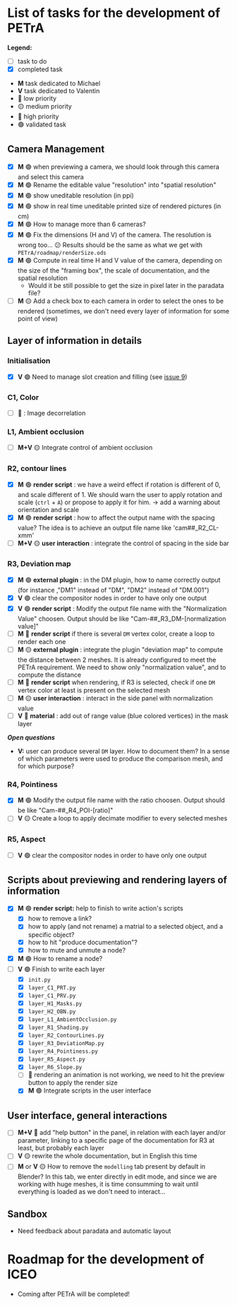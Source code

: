 # List of tasks for the development of PETrA

**Legend:**
- [ ] task to do
- [x] completed task
- **M** task dedicated to Michael
- **V** task dedicated to Valentin
- :large_blue_circle: low priority
- :yellow_circle: medium priority
- :red_circle: high priority
- :green_circle: validated task

## Camera Management
- [x] **M** :green_circle: when previewing a camera, we should look through this camera and select this camera
- [x] **M** :green_circle: Rename the editable value "resolution" into "spatial resolution"
- [x] **M** :green_circle: show uneditable resolution (in ppi)
- [x] **M** :green_circle: show in real time uneditable printed size of rendered pictures (in cm)
- [x] **M** :green_circle: How to manage more than 6 cameras?
- [x] **M** :green_circle: Fix the dimensions (H and V) of the camera. The resolution is wrong too... :confused: Results should be the same as what we get with `PETrA/roadmap/renderSize.ods`
- [x] **M** :green_circle: Compute in real time H and V value of the camera, depending on the size of the "framing box", the scale of documentation, and the spatial resolution
  - Would it be still possible to get the size in pixel later in the paradata file?
- [ ] **M** :yellow_circle: Add a check box to each camera in order to select the ones to be rendered (sometimes, we don't need every layer of information for some point of view)

## Layer of information in details
### Initialisation
- [x] **V** :green_circle: Need to manage slot creation and filling (see [issue 9](https://github.com/valiGrimO/PETrA/issues/9))

### C1, Color
- [ ] :large_blue_circle: : Image decorrelation

### L1, Ambient occlusion
- [ ] **M+V** :yellow_circle: Integrate control of ambient occlusion

### R2, contour lines
- [x] **M** :green_circle: **render script** : we have a weird effect if rotation is different of 0, and scale different of 1. We should warn the user to apply rotation and scale (`ctrl` + `A`) or propose to apply it for him. -> add a warning about orientation and scale
- [x] **M** :green_circle: **render script** : how to affect the output name with the spacing value? The idea is to achieve an output file name like 'cam##_R2_CL-xmm'
- [ ] **M+V** :yellow_circle: **user interaction** : integrate the control of spacing in the side bar

### R3, Deviation map
- [x] **M** :green_circle: **external plugin** : in the DM plugin, how to name correctly output (for instance ,"DM1" instead of "DM", "DM2" instead of "DM.001")
- [X] **V** :green_circle: clear the compositor nodes in order to have only one output
- [X] **V** :green_circle: **render script** : Modify the output file name with the "Normalization Value" choosen. Output should be like "Cam-##_R3_DM-[normalization value]"
- [ ] **M** :red_circle: **render script** if there is several `DM` vertex color, create a loop to render each one
- [ ] **M** :yellow_circle: **external plugin** : integrate the plugin "deviation map" to compute the distance between 2 meshes. It is already configured to meet the PETrA requirement. We need to show only "normalization value", and to compute the distance
- [ ] **M** :large_blue_circle: **render script** when rendering, if R3 is selected, check if one `DM` vertex color at least is present on the selected mesh
- [ ] **M** :yellow_circle: **user interaction** : interact in the side panel with normalization value
- [ ] **V** :large_blue_circle: **material** : add out of range value (blue colored vertices) in the mask layer

**_Open questions_**
- **V:** user can produce several `DM` layer. How to document them? In a sense of which parameters were used to produce the comparison mesh, and for which purpose?

### R4, Pointiness
- [x] **M** :green_circle: Modify the output file name with the ratio choosen. Output should be like "Cam-##_R4_POI-[ratio]"
- [ ] **V** :yellow_circle: Create a loop to apply decimate modifier to every selected meshes

### R5, Aspect
- [ ] **V** :green_circle: clear the compositor nodes in order to have only one output

## Scripts about previewing and rendering layers of information
- [x] **M** :green_circle: **render script:** help to finish to write action's scripts
  - [x] how to remove a link?
  - [x] how to apply (and not rename) a matrial to a selected object, and a specific object?
  - [x] how to hit "produce documentation"?
  - [x] how to mute and unmute a node?
- [x] **M** :green_circle: How to rename a node?
- [ ] **V** :green_circle: Finish to write each layer
  - [x] `init.py`
  - [x] `layer_C1_PRT.py`
  - [x] `layer_C1_PRV.py`
  - [x] `layer_H1_Masks.py`
  - [x] `layer_H2_OBN.py`
  - [x] `layer_L1_AmbientOcclusion.py`
  - [x] `layer_R1_Shading.py`
  - [x] `layer_R2_ContourLines.py`
  - [x] `layer_R3_DeviationMap.py`
  - [x] `layer_R4_Pointiness.py`
  - [x] `layer_R5_Aspect.py`
  - [x] `layer_R6_Slope.py`
  - [ ] :red_circle: rendering an animation is not working, we need to hit the preview button to apply the render size
  - [x] **M** :green_circle: Integrate scripts in the user interface

## User interface, general interactions
- [ ] **M+V** :large_blue_circle: add "help button" in the panel, in relation with each layer and/or parameter, linking to a specific page of the documentation for R3 at least, but probably each layer
- [ ] **V** :yellow_circle: rewrite the whole documentation, but in English this time
- [ ] **M** or **V** :yellow_circle: How to remove the `modelling` tab present by default in Blender? In this tab, we enter directly in edit mode, and since we are working with huge meshes, it is time consumming to wait until everything is loaded as we don't need to interact...

## Sandbox
- Need feedback about paradata and automatic layout

# Roadmap for the development of ICEO
- Coming after PETrA will be completed!
